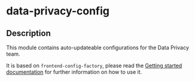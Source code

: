 # data-privacy-config

## Description
This module contains auto-updateable configurations for the Data Privacy team.

It is based on `frontend-config-factory`, please read the [Getting started documentation](https://furydocs.io/frontend-config-factory/guide/#/) for further information on how to use it.